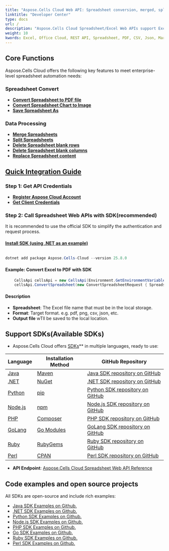 ```yaml
---
title: "Aspose.Cells Cloud Web API: Spreadsheet conversion, merged, splitter, protect, data processing, etc | Developer Center"
linktitle: "Developer Center"
type: docs
url: /
description: "Aspose.Cells Cloud Spreadsheet/Excel Web APIs support Excel to create, convert, merge, split, protect, and perform inner object operations, among other functions.  Aspose.Cells Cloud provides a complete document, Spreadsheet Web API that supports RESTful interfaces, including authentication, endpoints, parameter descriptions, and code examples to help developers quickly integrate."
weight: 10
kwords: Excel, Office Cloud, REST API, Spreadsheet, PDF, CSV, Json, Markdown, Aspose.Cells Cloud Document
---
```


## **Core Functions**

Aspose.Cells Cloud offers the following key features to meet enterprise-level spreadsheet automation needs:

### **Spreadsheet Convert**

- **[Convert Spreadsheet to PDF file](https://docs.aspose.cloud/cells/convert-excel-file-to-pdf-file/)**
- **[Convert Spreadsheet Chart to Image](https://docs.aspose.cloud/cells/convert-chart-to-image/)**
- **[Save Spreadsheet As](https://docs.aspose.cloud/cells/save-an-excel-file-as-other-formats-files/)**

### **Data Processing**

- **[Merge Spreadsheets](https://docs.aspose.cloud/cells/merge-spreadsheets/)**
- **[Split Spreadsheets](https://docs.aspose.cloud/cells/split-spreadsheet/)**
- **[Delete Spreadsheet blank rows](https://docs.aspose.cloud/cells/delete-spreadsheet-blank-rows/)**
- **[Delete Spreadsheet blank columns](https://docs.aspose.cloud/cells/delete-spreadsheet-blank-columns/)**
- **[Replace Spreadsheet content](https://docs.aspose.cloud/cells/replace-spreadsheet-content/)**

## **[Quick Integration Guide](https://docs.aspose.cloud/cells/getting-started/)**

### Step 1: **Get API Credentials**  

- **[Register Aspose Cloud Account](https://dashboard.aspose.cloud/signup)**
- **[Get Client Credentials](https://dashboard.aspose.cloud/#/applications)**

### Step 2: **Call Spreadsheet Web APIs with SDK(recommended)**  

It is recommended to use the official SDK to simplify the authentication and request process.

#### **[Install SDK (using .NET as an example)](https://www.nuget.org/packages/Aspose.cells-Cloud/#readme-body-tab)**

```powershell

dotnet add package Aspose.Cells-Cloud --version 25.8.0

```

#### Example: **Convert Excel to PDF with SDK**

```C#
    CellsApi cellsApi = new CellsApi(Environment.GetEnvironmentVariable("ProductClientId"), Environment.GetEnvironmentVariable("ProductClientSecret"));
    cellsApi.ConvertSpreadsheet(new ConvertSpreadsheetRequest { Spreadsheet = "EmployeeSalesSummary.xlsx", format = "pdf" }, "EmployeeSalesSummary.pdf");
```

#### Description

- **Spreadsheet**: The Excel file name that must be in the local storage.
- **Format**: Target format. e.g. pdf, png, csv, json, etc.
- **Output file** wTll be saved to the local location.

## Support SDKs(**Available SDKs**)

- Aspose.Cells Cloud offers [SDKs](https://github.com/aspose-cells-cloud)** in multiple languages, ready to use:

| Language | Installation Method | GitHub Repository |
|------|----------|-------------|
| [Java](https://www.oracle.com/java/) | [Maven](https://github.com/aspose-cells-cloud/aspose-cells-cloud-java/blob/master/Aspose.Cells.Cloud.pom.xml) | [Java SDK repository on GitHub](https://github.com/aspose-cells-cloud/aspose-cells-cloud-java) |
| [.NET](https://dotnet.microsoft.com/) | [NuGet](https://www.nuget.org/packages/Aspose.cells-Cloud/#readme-body-tab) | [.NET SDK repository on GitHub](https://github.com/aspose-cells-cloud/aspose-cells-cloud-dotnet) |
| [Python](https://www.python.org/) | [pip](https://pypi.org/project/asposecellscloud/) | [Python SDK repository on GitHub](https://github.com/aspose-cells-cloud/aspose-cells-cloud-python) |
| [Node.js](https://nodejs.org/en) | [npm](https://www.npmjs.com/package/asposecellscloud) | [Node.js SDK repository on GitHub](https://github.com/aspose-cells-cloud/aspose-cells-cloud-node) |
| [PHP](https://www.php.net/) | [Composer](https://packagist.org/packages/aspose/cells-sdk-php) | [PHP SDK repository on GitHub](https://github.com/aspose-cells-cloud/aspose-cells-cloud-php) |
| [GoLang](https://go.dev/) | [Go Modules](https://pkg.go.dev/github.com/aspose-cells-cloud/aspose-cells-cloud-go/v25) | [GoLang SDK repository on GitHub](https://github.com/aspose-cells-cloud/aspose-cells-cloud-go) |
| [Ruby](https://www.ruby-lang.org/) | [RubyGems](https://rubygems.org/gems/aspose_cells_cloud) | [Ruby SDK repository on GitHub](https://github.com/aspose-cells-cloud/aspose-cells-cloud-ruby) |
| [Perl](https://www.perl.org/) | [CPAN](https://metacpan.org/dist/AsposeCellsCloud-CellsApi) | [Perl SDK repository on GitHub](https://github.com/aspose-cells-cloud/aspose-cells-cloud-perl) |

- **API Endpoint**: [Aspose.Cells Cloud Spreadsheet Web API Reference](https://reference.aspose.cloud/cells/)

## **Code examples and open source projects**

All SDKs are open-source and include rich examples:

- [Java SDK Examples on Github.](https://github.com/aspose-cells-cloud/aspose-cells-cloud-java/tree/master/Examples)
- [.NET SDK Examples on Github.](https://github.com/aspose-cells-cloud/aspose-cells-cloud-dotnet/tree/master/examples)
- [Python SDK Examples on Github.](https://github.com/aspose-cells-cloud/aspose-cells-cloud-python/tree/master/examples)
- [Node.js SDK Examples on Github.](https://github.com/aspose-cells-cloud/aspose-cells-cloud-node/tree/master/Examples)
- [PHP SDK Examples on Github.](https://github.com/aspose-cells-cloud/aspose-cells-cloud-php/tree/master/examples)
- [Go SDK Examples on Github.](https://github.com/aspose-cells-cloud/aspose-cells-cloud-go/tree/master/examples)
- [Ruby SDK Examples on Github.](https://github.com/aspose-cells-cloud/aspose-cells-cloud-ruby/tree/master/examples)
- [Perl SDK Examples on Github.](https://github.com/aspose-cells-cloud/aspose-cells-cloud-perl/tree/master/examples)
